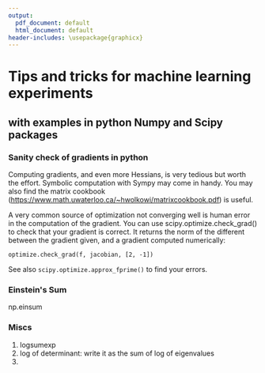 ```yaml
---
output:
  pdf_document: default
  html_document: default
header-includes: \usepackage{graphicx}
---
```


# Tips and tricks for machine learning experiments
## with examples in python Numpy and Scipy packages




### Sanity check of gradients in python
Computing gradients, and even more Hessians, is very tedious but worth the effort. Symbolic computation with Sympy may come in handy. You may also find the matrix cookbook (https://www.math.uwaterloo.ca/~hwolkowi/matrixcookbook.pdf) is useful.

A very common source of optimization not converging well is human error in the computation of the gradient. You can use scipy.optimize.check_grad() to check that your gradient is correct. It returns the norm of the different between the gradient given, and a gradient computed numerically:

```{python}
optimize.check_grad(f, jacobian, [2, -1])
```

See also ```scipy.optimize.approx_fprime()``` to find your errors.



### Einstein's Sum
np.einsum


### Miscs

1. logsumexp
2. log of determinant: write it as the sum of log of eigenvalues
3. 
